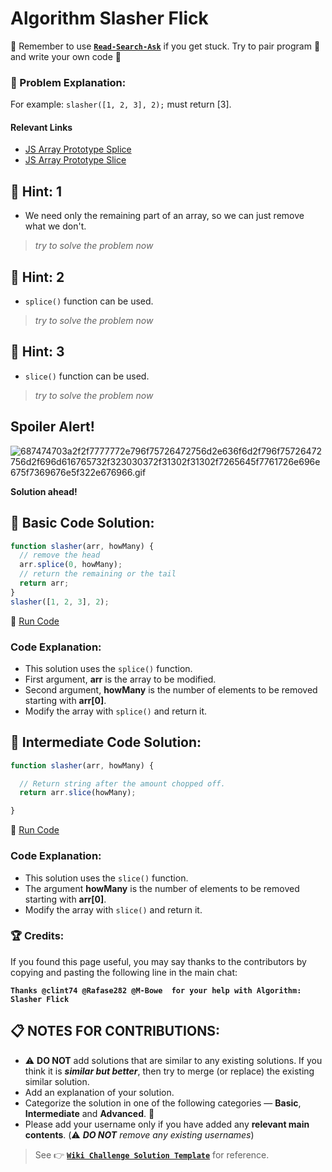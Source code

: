 # Algorithm Slasher Flick

:triangular_flag_on_post: Remember to use [**`Read-Search-Ask`**](FreeCodeCamp-Get-Help) if you get stuck. Try to pair program :busts_in_silhouette: and write your own code :pencil:

### :checkered_flag: Problem Explanation:

For example: `slasher([1, 2, 3], 2);` must return [3].

#### Relevant Links

- [JS Array Prototype Splice](JS-Array-Prototype-Splice)
- [JS Array Prototype Slice](JS-Array-Prototype-Slice)

## :speech_balloon: Hint: 1

- We need only the remaining part of an array, so we can just remove what we don't.

> _try to solve the problem now_

## :speech_balloon: Hint: 2

- `splice()` function can be used.

> _try to solve the problem now_

## :speech_balloon: Hint: 3

- `slice()` function can be used.

> _try to solve the problem now_

## Spoiler Alert!

![687474703a2f2f7777772e796f75726472756d2e636f6d2f796f75726472756d2f696d616765732f323030372f31302f31302f7265645f7761726e696e675f7369676e5f322e676966.gif](https://files.gitter.im/FreeCodeCamp/Wiki/nlOm/thumb/687474703a2f2f7777772e796f75726472756d2e636f6d2f796f75726472756d2f696d616765732f323030372f31302f31302f7265645f7761726e696e675f7369676e5f322e676966.gif)

**Solution ahead!**

## :beginner: Basic Code Solution:

```javascript
function slasher(arr, howMany) {
  // remove the head
  arr.splice(0, howMany);
  // return the remaining or the tail
  return arr;
}
slasher([1, 2, 3], 2);
```

:rocket: [Run Code](https://repl.it/CLjU/28)

### Code Explanation:

- This solution uses the `splice()` function.
- First argument, **arr** is the array to be modified.
- Second argument, **howMany** is the number of elements to be removed starting with **arr[0]**.
- Modify the array with `splice()` and return it.

## :sunflower: Intermediate Code Solution:

```javascript
function slasher(arr, howMany) {

  // Return string after the amount chopped off.
  return arr.slice(howMany);

}
```

:rocket: [Run Code](https://repl.it/CLjU/29)

### Code Explanation:

- This solution uses the `slice()` function.
- The argument **howMany** is the number of elements to be removed starting with **arr[0]**.
- Modify the array with `slice()` and return it.

### :trophy: Credits:

If you found this page useful, you may say thanks to the contributors by copying and pasting the following line in the main chat:

**`Thanks @clint74 @Rafase282 @M-Bowe  for your help with Algorithm: Slasher Flick`**

## :clipboard: NOTES FOR CONTRIBUTIONS:

- :warning: **DO NOT** add solutions that are similar to any existing solutions. If you think it is **_similar but better_**, then try to merge (or replace) the existing similar solution.
- Add an explanation of your solution.
- Categorize the solution in one of the following categories &mdash; **Basic**, **Intermediate** and **Advanced**. :traffic_light:
- Please add your username only if you have added any **relevant main contents**. (:warning: **_DO NOT_** _remove any existing usernames_)

> See :point_right: [**`Wiki Challenge Solution Template`**](Wiki-Template-Challenge-Solution) for reference.
